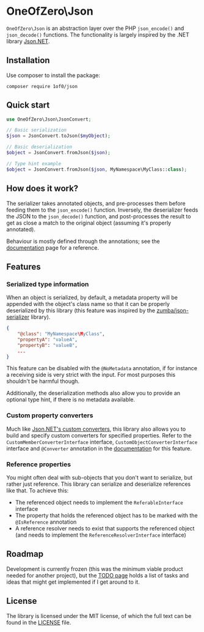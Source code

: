 # OneOfZero\Json

`OneOfZero\Json` is an abstraction layer over the PHP `json_encode()` and `json_decode()` functions. The functionality
is largely inspired by the .NET library [Json.NET](http://www.newtonsoft.com/json).

## Installation

Use composer to install the package: 

```shell
composer require 1of0/json
```

## Quick start

```php
use OneOfZero\Json\JsonConvert;

// Basic serialization
$json = JsonConvert.toJson($myObject);

// Basic deserialization
$object = JsonConvert.fromJson($json);

// Type hint example
$object = JsonConvert.fromJson($json, MyNamespace\MyClass::class);
```

## How does it work?

The serializer takes annotated objects, and pre-processes them before feeding them to the `json_encode()` function. 
Inversely, the deserializer feeds the JSON to the `json_decode()` function, and post-processes the result to get as 
close a match to the original object (assuming it's properly annotated).

Behaviour is mostly defined through the annotations; see the [documentation](documentation.md) page for a reference. 

## Features

### Serialized type information

When an object is serialized, by default, a metadata property will be appended with the object's class name so that it 
can be properly deserialized by this library (this feature was inspired by the 
[zumba/json-serializer](https://github.com/zumba/json-serializer) library).

```json
{
	"@class": "MyNamespace\MyClass",
	"propertyA": "valueA",
	"propertyB": "valueB",
	...
}
```

This feature can be disabled with the `@NoMetadata` annotation, if for instance a receiving side is very strict with the
input. For most purposes this shouldn't be harmful though.

Additionally, the deserialization methods also allow you to provide an optional type hint, if there is no metadata
available.

### Custom property converters

Much like [Json.NET's custom converters](http://www.newtonsoft.com/json/help/html/CustomJsonConverter.htm), this library
also allows you to build and specify custom converters for specified properties. Refer to the
`CustomMemberConverterInterface` interface, `CustomObjectConverterInterface` interface and `@Converter` annotation
in the [documentation](documentation.md) for this feature.

### Reference properties

You might often deal with sub-objects that you don't want to serialize, but rather just reference. This library can
serialize and deserialize references like that. To achieve this:

- The referenced object needs to implement the `ReferableInterface` interface
- The property that holds the referenced object has to be marked with the `@IsReference` annotation
- A reference resolver needs to exist that supports the referenced object (and needs to implement the 
  `ReferenceResolverInterface` interface)

## Roadmap

Development is currently frozen (this was the minimum viable product needed for another project), but the 
[TODO page](todo.md) holds a list of tasks and ideas that might get implemented if I get around to it.

## License

The library is licensed under the MIT license, of which the full text can be found in the [LICENSE](LICENSE) file.
